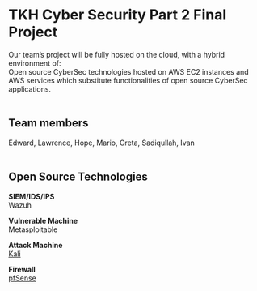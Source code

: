 # TKH Cyber Security Part 2 Final Project

Our team’s project will be fully hosted on the cloud, with a hybrid environment of: \
Open source CyberSec technologies hosted on AWS EC2 instances and AWS services which substitute functionalities of open source CyberSec applications.
<br>
<br>

## Team members
Edward, Lawrence, Hope, Mario, Greta, Sadiqullah, Ivan
<br>
<br>

## Open Source Technologies

**SIEM/IDS/IPS**<br>
Wazuh

**Vulnerable Machine**<br>
Metasploitable

**Attack Machine**<br>
[Kali](/Kali.md)

**Firewall**<br>
[pfSense](/pfSense.md)


